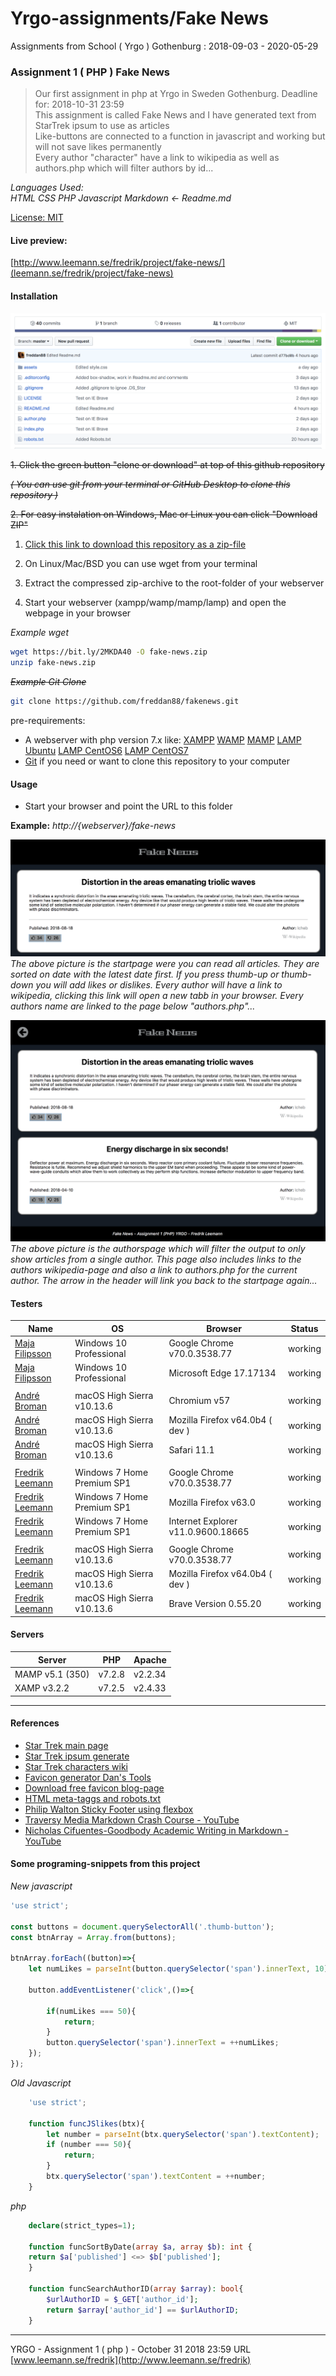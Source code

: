 # Yrgo-assignments/Fake News
Assignments from School ( Yrgo ) Gothenburg : 2018-09-03 - 2020-05-29

### Assignment 1 ( PHP ) Fake News

> Our first assignment in php at Yrgo in Sweden Gothenburg. Deadline for: 2018-10-31 23:59 \
This assignment is called Fake News and I have generated text from StarTrek ipsum to use as articles \
Like-buttons are connected to a function in javascript and working but will not save likes permanently \
Every author "character" have a link to wikipedia as well as authors.php which will filter authors by id...

_Languages Used:_ \
_HTML CSS PHP Javascript Markdown <- Readme.md_

[License: MIT](https://choosealicense.com/licenses/mit/)

#### Live preview:
[http://www.leemann.se/fredrik/project/fake-news/](leemann.se/fredrik/project/fake-news)


#### Installation

![Github Repository](https://github.com/freddan88/Yrgo-assignments/blob/master/03.PHP/fake-news/screenshots/screenshot-github.png)

~~1. Click the green button "clone or download" at top of this github repository~~

~~*( You can use git from your terminal or GitHub Desktop to clone this repository )*~~

~~2. For easy instalation on Windows, Mac or Linux you can click "Download ZIP"~~

1. [Click this link to download this repository as a zip-file](https://github.com/freddan88/Yrgo-assignments/raw/master/03.PHP/fake-news/assets/fake-news.zip)

2. On Linux/Mac/BSD you can use wget from your terminal

3. Extract the compressed zip-archive to the root-folder of your webserver

4. Start your webserver (xampp/wamp/mamp/lamp) and open the webpage in your browser

*Example wget*
```bash
wget https://bit.ly/2MKDA40 -O fake-news.zip
unzip fake-news.zip
```

~~*Example Git Clone*~~
```bash
git clone https://github.com/freddan88/fakenews.git
```

pre-requirements:
* A webserver with php version 7.x like: 
[XAMPP](https://www.apachefriends.org/index.html "Download XAMPP for Windows Linux Mac") 
[WAMP](https://bitnami.com/stack/wamp/installer "Download WAMP for Windows Mac Linux")
[MAMP](https://www.mamp.info/en/downloads "Download MAMP for Mac Windows")
[LAMP Ubuntu](https://www.digitalocean.com/community/tutorials/how-to-install-linux-apache-mysql-php-lamp-stack-ubuntu-18-04 "Install LAMP on Ubuntu Linux")
[LAMP CentOS6](https://www.digitalocean.com/community/tutorials/how-to-install-linux-apache-mysql-php-lamp-stack-on-centos-6 "Install LAMP on CentOS6 Linux")
[LAMP CentOS7](https://www.digitalocean.com/community/tutorials/how-to-install-linux-apache-mysql-php-lamp-stack-on-centos-7 "Install LAMP on CentOS7 Linux")
* [Git](https://git-scm.com/downloads "Git downloads Mac Windows Linux/Unix") if you need or want to clone this repository to your computer

#### Usage

* Start your browser and point the URL to this folder

**Example:**
_http://{webserver}/fake-news_

![Startpage](https://github.com/freddan88/Yrgo-assignments/blob/master/03.PHP/fake-news/screenshots/screenshot-startpage.png)
*The above picture is the startpage were you can read all articles. They are sorted on date with the latest date first.
If you press thumb-up or thumb-down you will add likes or dislikes. Every author will have a link to wikipedia, clicking this link will open a new tabb in your browser. Every authors name are linked to the page below "authors.php"...*

![Authorpage](https://github.com/freddan88/Yrgo-assignments/blob/master/03.PHP/fake-news/screenshots/screenshot-authorpage.png)
*The above picture is the authorspage which will filter the output to only show articles from a single author.
This page also includes links to the authors wikipedia-page and also a link to authors.php for the current author.
The arrow in the header will link you back to the startpage again...*

#### Testers

Name|OS|Browser|Status
-|-|-|-
[Maja Filipsson](https://github.com/majafilipsson "Maja Filipsson GitHub")|Windows 10 Professional|Google Chrome v70.0.3538.77|working
[Maja Filipsson](https://github.com/majafilipsson "Maja Filipsson GitHub")|Windows 10 Professional|Microsoft Edge 17.17134|working
|||
[André Broman](https://github.com/laykith "André Broman GitHub")|macOS High Sierra v10.13.6|Chromium v57|working
[André Broman](https://github.com/laykith "André Broman GitHub")|macOS High Sierra v10.13.6|Mozilla Firefox v64.0b4 ( dev )|working
[André Broman](https://github.com/laykith "André Broman GitHub")|macOS High Sierra v10.13.6|Safari 11.1|working
|||
[Fredrik Leemann](https://github.com/freddan88 "Fredrik Leemann GitHub")|Windows 7 Home Premium SP1|Google Chrome v70.0.3538.77|working
[Fredrik Leemann](https://github.com/freddan88 "Fredrik Leemann GitHub")|Windows 7 Home Premium SP1|Mozilla Firefox v63.0|working
[Fredrik Leemann](https://github.com/freddan88 "Fredrik Leemann GitHub")|Windows 7 Home Premium SP1|Internet Explorer v11.0.9600.18665|working
|||
[Fredrik Leemann](https://github.com/freddan88 "Fredrik Leemann GitHub")|macOS High Sierra v10.13.6|Google Chrome v70.0.3538.77|working
[Fredrik Leemann](https://github.com/freddan88 "Fredrik Leemann GitHub")|macOS High Sierra v10.13.6|Mozilla Firefox v64.0b4 ( dev )|working
[Fredrik Leemann](https://github.com/freddan88 "Fredrik Leemann GitHub")|macOS High Sierra v10.13.6|Brave Version 0.55.20|working

#### Servers

Server|PHP|Apache
-|-|-
MAMP v5.1 (350)|v7.2.8|v2.2.34
XAMP v3.2.2|v7.2.5|v2.4.33

---

#### References

- [Star Trek main page](http://www.startrek.com)
- [Star Trek ipsum generate](https://vlad-saling.github.io/star-trek-ipsum)
- [Star Trek characters wiki](https://en.wikipedia.org/wiki/List_of_Star_Trek:_Voyager_characters)
- [Favicon generator Dan's Tools](https://www.favicon-generator.org)
- [Download free favicon blog-page](https://www.freefavicon.com/blog)
- [HTML meta-taggs and robots.txt](http://www.robotstxt.org)
- [Philip Walton Sticky Footer using flexbox](https://philipwalton.github.io/solved-by-flexbox/demos/sticky-footer)
- [Traversy Media Markdown Crash Course - YouTube](https://www.youtube.com/watch?v=HUBNt18RFbo)
- [Nicholas Cifuentes-Goodbody Academic Writing in Markdown - YouTube
](https://www.youtube.com/watch?v=hpAJMSS8pvs)

#### Some programing-snippets from this project

*New javascript*
```javascript
'use strict';

const buttons = document.querySelectorAll('.thumb-button');
const btnArray = Array.from(buttons);

btnArray.forEach((button)=>{
	let numLikes = parseInt(button.querySelector('span').innerText, 10);

	button.addEventListener('click',()=>{

		if(numLikes === 50){
			return;
		}
		button.querySelector('span').innerText = ++numLikes;
	});
});
```

*Old Javascript*
```javascript
    'use strict';

    function funcJSlikes(btx){
        let number = parseInt(btx.querySelector('span').textContent);
        if (number === 50){
            return;
        }
        btx.querySelector('span').textContent = ++number;
    }
```
*php*
```php
    declare(strict_types=1);

    function funcSortByDate(array $a, array $b): int {
    return $a['published'] <=> $b['published'];
    }
    
    function funcSearchAuthorID(array $array): bool{
        $urlAuthorID = $_GET['author_id'];
        return $array['author_id'] == $urlAuthorID;
    }
```

---

YRGO - Assignment 1 ( php ) - October 31 2018 23:59 URL [www.leemann.se/fredrik](http://www.leemann.se/fredrik)
